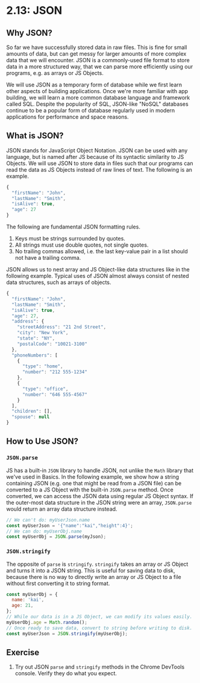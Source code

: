 # 2.13: JSON

## Why JSON?

So far we have successfully stored data in raw files. This is fine for small amounts of data, but can get messy for larger amounts of more complex data that we will encounter. JSON is a commonly-used file format to store data in a more structured way, that we can parse more efficiently using our programs, e.g. as arrays or JS Objects.

We will use JSON as a temporary form of database while we first learn other aspects of building applications. Once we're more familiar with app building, we will learn a more common database language and framework called SQL. Despite the popularity of SQL, JSON-like "NoSQL" databases continue to be a popular form of database regularly used in modern applications for performance and space reasons.

## What is JSON?

JSON stands for JavaScript Object Notation. JSON can be used with any language, but is named after JS because of its syntactic similarity to JS Objects. We will use JSON to store data in files such that our programs can read the data as JS Objects instead of raw lines of text. The following is an example.

```javascript
{
  "firstName": "John",
  "lastName": "Smith",
  "isAlive": true,
  "age": 27
}
```

The following are fundamental JSON formatting rules.

1. Keys must be strings surrounded by quotes.
2. All strings must use double quotes, not single quotes.
3. No trailing commas allowed, i.e. the last key-value pair in a list should not have a trailing comma.

JSON allows us to nest array and JS Object-like data structures like in the following example. Typical uses of JSON almost always consist of nested data structures, such as arrays of objects.

```javascript
{
  "firstName": "John",
  "lastName": "Smith",
  "isAlive": true,
  "age": 27,
  "address": {
    "streetAddress": "21 2nd Street",
    "city": "New York",
    "state": "NY",
    "postalCode": "10021-3100"
  },
  "phoneNumbers": [
    {
      "type": "home",
      "number": "212 555-1234"
    },
    {
      "type": "office",
      "number": "646 555-4567"
    }
  ],
  "children": [],
  "spouse": null
}
```

## How to Use JSON?

### `JSON.parse`

JS has a built-in `JSON` library to handle JSON, not unlike the `Math` library that we've used in Basics. In the following example, we show how a string containing JSON \(e.g. one that might be read from a JSON file\) can be converted to a JS Object with the built-in `JSON.parse` method. Once converted, we can access the JSON data using regular JS Object syntax. If the outer-most data structure in the JSON string were an array, `JSON.parse` would return an array data structure instead.

```javascript
// We can't do: myUserJson.name
const myUserJson = '{"name":"kai","height":4}'; 
// We can do: myUserObj.name
const myUserObj = JSON.parse(myJson); 
```

### `JSON.stringify`

The opposite of `parse` is `stringify`. `stringify` takes an array or JS Object and turns it into a JSON string. This is useful for saving data to disk, because there is no way to directly write an array or JS Object to a file without first converting it to string format.

```javascript
const myUserObj = {
  name: 'kai',
  age: 21,
};
// While our data is in a JS Object, we can modify its values easily.
myUserObj.age = Math.random(); 
// Once ready to save data, convert to string before writing to disk.
const myUserJson = JSON.stringify(myUserObj);
```

## Exercise

1. Try out JSON `parse` and `stringify` methods in the Chrome DevTools console. Verify they do what you expect.

